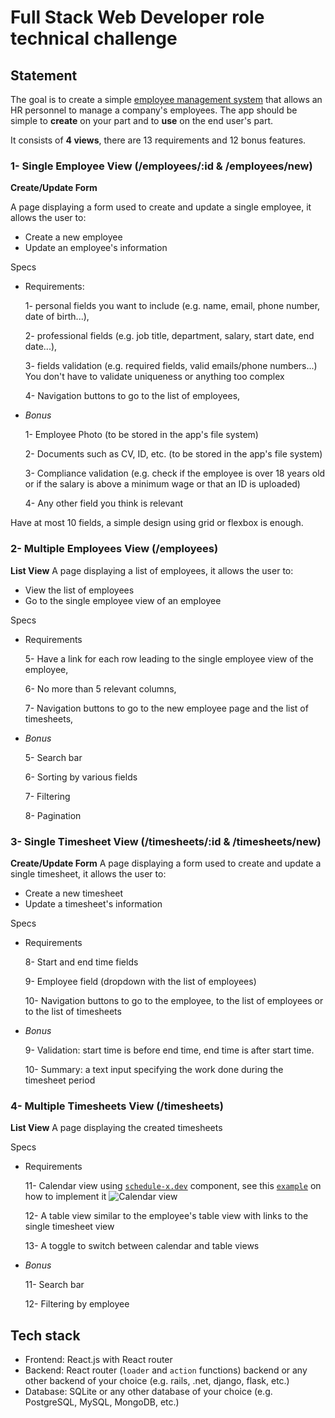 # Full Stack Web Developer role technical challenge

## Statement

The goal is to create a simple [employee management system](https://en.wikipedia.org/wiki/Human_resource_management_system) that allows an HR personnel to manage a company's employees.
The app should be simple to **create** on your part and to **use** on the end user's part.

It consists of **4 views**, there are 13 requirements and 12 bonus features.

### 1- Single Employee View (/employees/:id & /employees/new)
**Create/Update Form**

A page displaying a form used to create and update a single employee, it allows the user to:
- Create a new employee
- Update an employee's information

Specs
- Requirements:

  1- personal fields you want to include (e.g. name, email, phone number, date of birth...),

  2- professional fields (e.g. job title, department, salary, start date, end date...),

  3- fields validation (e.g. required fields, valid emails/phone numbers...) You don't have to validate uniqueness or anything too complex

  4- Navigation buttons to go to the list of employees,

- *Bonus*

  1- Employee Photo (to be stored in the app's file system)

  2- Documents such as CV, ID, etc. (to be stored in the app's file system)

  3- Compliance validation (e.g. check if the employee is over 18 years old or if the salary is above a minimum wage or that an ID is uploaded)

  4- Any other field you think is relevant

Have at most 10 fields, a simple design using grid or flexbox is enough.

### 2- Multiple Employees View (/employees)
**List View**
A page displaying a list of employees, it allows the user to:
- View the list of employees
- Go to the single employee view of an employee

Specs
- Requirements

  5- Have a link for each row leading to the single employee view of the employee,

  6- No more than 5 relevant columns,

  7- Navigation buttons to go to the new employee page and the list of timesheets,

- *Bonus*

  5- Search bar

  6- Sorting by various fields

  7- Filtering

  8- Pagination

### 3- Single Timesheet View (/timesheets/:id & /timesheets/new)
**Create/Update Form**
A page displaying a form used to create and update a single timesheet, it allows the user to:
- Create a new timesheet
- Update a timesheet's information

Specs
- Requirements

  8- Start and end time fields

  9- Employee field (dropdown with the list of employees)

  10- Navigation buttons to go to the employee, to the list of employees or to the list of timesheets

- *Bonus*

  9- Validation: start time is before end time, end time is after start time.

  10- Summary: a text input specifying the work done during the timesheet period

### 4- Multiple Timesheets View (/timesheets)
**List View**
A page displaying the created timesheets

Specs
- Requirements

  11- Calendar view using [`schedule-x.dev`](https://schedule-x.dev) component, see this [`example`](https://schedule-x.dev/docs/frameworks/react#example) on how to implement it
![Calendar view](./images/calendar_view.png)

  12- A table view similar to the employee's table view with links to the single timesheet view

  13- A toggle to switch between calendar and table views

- *Bonus*

  11- Search bar

  12- Filtering by employee

## Tech stack
- Frontend: React.js with React router
- Backend: React router (`loader` and `action` functions) backend or any other backend of your choice (e.g. rails, .net, django, flask, etc.)
- Database: SQLite or any other database of your choice (e.g. PostgreSQL, MySQL, MongoDB, etc.)
